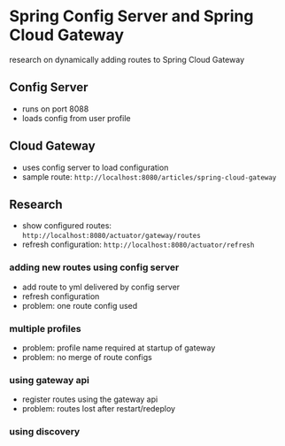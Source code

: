 # Spring Config Server and Spring Cloud Gateway

research on dynamically adding routes to Spring Cloud Gateway

## Config Server

* runs on port 8088
* loads config from user profile

## Cloud Gateway

* uses config server to load configuration
* sample route: `http://localhost:8080/articles/spring-cloud-gateway`

## Research

* show configured routes: `http://localhost:8080/actuator/gateway/routes`
* refresh configuration: `http://localhost:8080/actuator/refresh`

### adding new routes using config server

* add route to yml delivered by config server
* refresh configuration
* problem: one route config used

### multiple profiles

* problem: profile name required at startup of gateway
* problem: no merge of route configs

### using gateway api

* register routes using the gateway api
* problem: routes lost after restart/redeploy

### using discovery
